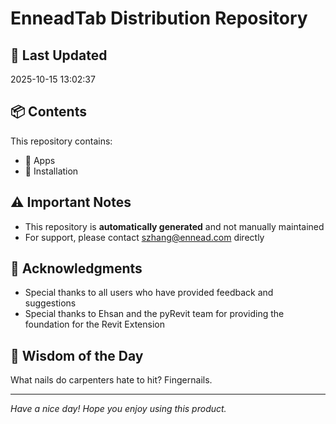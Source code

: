 # EnneadTab Distribution Repository

## 📅 Last Updated
2025-10-15 13:02:37



## 📦 Contents
This repository contains:
- 📂 Apps
- 📂 Installation

## ⚠️ Important Notes
- This repository is **automatically generated** and not manually maintained
- For support, please contact szhang@ennead.com directly

## 🙏 Acknowledgments
- Special thanks to all users who have provided feedback and suggestions
- Special thanks to Ehsan and the pyRevit team for providing the foundation for the Revit Extension

## 💭 Wisdom of the Day
What nails do carpenters hate to hit? Fingernails.

---
*Have a nice day! Hope you enjoy using this product.*
